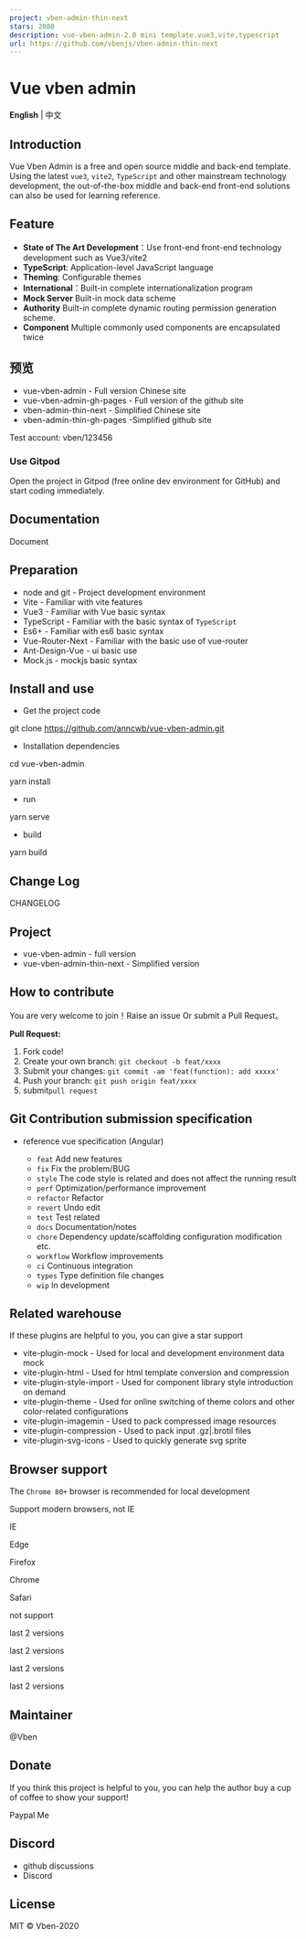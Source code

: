```yaml
---
project: vben-admin-thin-next
stars: 2080
description: vue-vben-admin-2.0 mini template.vue3,vite,typescript
url: https://github.com/vbenjs/vben-admin-thin-next
---
```


  
  

Vue vben admin
==============

**English** | 中文

Introduction
------------

Vue Vben Admin is a free and open source middle and back-end template. Using the latest `vue3`, `vite2`, `TypeScript` and other mainstream technology development, the out-of-the-box middle and back-end front-end solutions can also be used for learning reference.

Feature
-------

-   **State of The Art Development**：Use front-end front-end technology development such as Vue3/vite2
-   **TypeScript**: Application-level JavaScript language
-   **Theming**: Configurable themes
-   **International**：Built-in complete internationalization program
-   **Mock Server** Built-in mock data scheme
-   **Authority** Built-in complete dynamic routing permission generation scheme.
-   **Component** Multiple commonly used components are encapsulated twice

预览
--

-   vue-vben-admin - Full version Chinese site
-   vue-vben-admin-gh-pages - Full version of the github site
-   vben-admin-thin-next - Simplified Chinese site
-   vben-admin-thin-gh-pages -Simplified github site

Test account: vben/123456

### Use Gitpod

Open the project in Gitpod (free online dev environment for GitHub) and start coding immediately.

Documentation
-------------

Document

Preparation
-----------

-   node and git - Project development environment
-   Vite - Familiar with vite features
-   Vue3 - Familiar with Vue basic syntax
-   TypeScript - Familiar with the basic syntax of `TypeScript`
-   Es6+ - Familiar with es6 basic syntax
-   Vue-Router-Next - Familiar with the basic use of vue-router
-   Ant-Design-Vue - ui basic use
-   Mock.js - mockjs basic syntax

Install and use
---------------

-   Get the project code

git clone https://github.com/anncwb/vue-vben-admin.git

-   Installation dependencies

cd vue-vben-admin

yarn install

-   run

yarn serve

-   build

yarn build

Change Log
----------

CHANGELOG

Project
-------

-   vue-vben-admin - full version
-   vue-vben-admin-thin-next - Simplified version

How to contribute
-----------------

You are very welcome to join！Raise an issue Or submit a Pull Request。

**Pull Request:**

1.  Fork code!
2.  Create your own branch: `git checkout -b feat/xxxx`
3.  Submit your changes: `git commit -am 'feat(function): add xxxxx'`
4.  Push your branch: `git push origin feat/xxxx`
5.  submit`pull request`

Git Contribution submission specification
-----------------------------------------

-   reference vue specification (Angular)
    
    -   `feat` Add new features
    -   `fix` Fix the problem/BUG
    -   `style` The code style is related and does not affect the running result
    -   `perf` Optimization/performance improvement
    -   `refactor` Refactor
    -   `revert` Undo edit
    -   `test` Test related
    -   `docs` Documentation/notes
    -   `chore` Dependency update/scaffolding configuration modification etc.
    -   `workflow` Workflow improvements
    -   `ci` Continuous integration
    -   `types` Type definition file changes
    -   `wip` In development

Related warehouse
-----------------

If these plugins are helpful to you, you can give a star support

-   vite-plugin-mock - Used for local and development environment data mock
-   vite-plugin-html - Used for html template conversion and compression
-   vite-plugin-style-import - Used for component library style introduction on demand
-   vite-plugin-theme - Used for online switching of theme colors and other color-related configurations
-   vite-plugin-imagemin - Used to pack compressed image resources
-   vite-plugin-compression - Used to pack input .gz|.brotil files
-   vite-plugin-svg-icons - Used to quickly generate svg sprite

Browser support
---------------

The `Chrome 80+` browser is recommended for local development

Support modern browsers, not IE

  
IE

  
Edge

  
Firefox

  
Chrome

  
Safari

not support

last 2 versions

last 2 versions

last 2 versions

last 2 versions

Maintainer
----------

@Vben

Donate
------

If you think this project is helpful to you, you can help the author buy a cup of coffee to show your support!

Paypal Me

Discord
-------

-   github discussions
-   Discord

License
-------

MIT © Vben-2020
